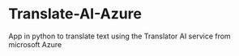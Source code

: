 # Translate-AI-Azure
App in python to translate text using the Translator AI service from microsoft Azure
